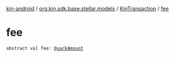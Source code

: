 [kin-android](../../index.md) / [org.kin.sdk.base.stellar.models](../index.md) / [KinTransaction](index.md) / [fee](./fee.md)

# fee

`abstract val fee: `[`QuarkAmount`](../../org.kin.sdk.base.models/-quark-amount/index.md)